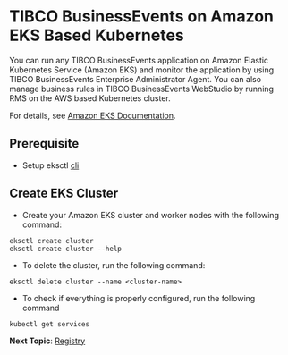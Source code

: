 # TIBCO BusinessEvents on Amazon EKS Based Kubernetes

You can run any TIBCO BusinessEvents application on Amazon Elastic Kubernetes Service \(Amazon EKS\) and monitor the application by using TIBCO BusinessEvents Enterprise Administrator Agent. You can also manage business rules in TIBCO BusinessEvents WebStudio by running RMS on the AWS based Kubernetes cluster.

For details, see [Amazon EKS Documentation](https://docs.aws.amazon.com/eks/index.html).

## Prerequisite

* Setup eksctl [cli](https://docs.aws.amazon.com/eks/latest/userguide/getting-started-eksctl.html)


## Create EKS Cluster
* Create your Amazon EKS cluster and worker nodes with the following command:
```
eksctl create cluster
eksctl create cluster --help
```
* To delete the cluster, run the following command:
```
eksctl delete cluster --name <cluster-name>
```
* To check if everything is properly configured, run the following command
```
kubectl get services
```

**Next Topic**: [Registry](Setting%20Up%20an%20AWS%20Container%20Registry)

